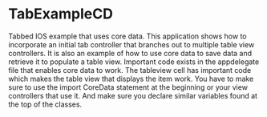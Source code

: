 # TabExampleCD
Tabbed IOS example that uses core data.
This application shows how to incorporate an initial tab controller that branches out to multiple table view controllers. It is also an example of how to use core data to save data and retrieve it to populate a table view. Important code exists in the appdelegate file that enables core data to work. The tableview cell has important code which makes the table view that displays the item work. You have to make sure to use the import CoreData statement at the beginning or your view controllers that use it. And make sure you declare similar variables found at the top of the classes.
